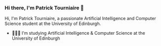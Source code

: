 ### Hi there, I'm Patrick Tourniaire 👋

Hi, I'm Patrick Tourniaire, a passionate Artificial Intelligence and Computer Science student at the University of Edinburgh.

- 👨🏻‍🎓 I’m studying Artificial Intelligence & Computer Science at the University of Edinburgh

